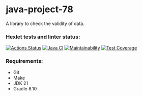 # java-project-78
A library to check the validity of data.

### Hexlet tests and linter status:
[![Actions Status](https://github.com/Parfenix/java-project-78/actions/workflows/hexlet-check.yml/badge.svg)](https://github.com/Parfenix/java-project-78/actions)
[![Java CI](https://github.com/Parfenix/java-project-78/actions/workflows/main.yml/badge.svg)](https://github.com/Parfenix/java-project-78/actions)
[![Maintainability](https://api.codeclimate.com/v1/badges/d7fd6e5a40180f31f631/maintainability)](https://codeclimate.com/github/Parfenix/java-project-78/maintainability)
[![Test Coverage](https://api.codeclimate.com/v1/badges/d7fd6e5a40180f31f631/test_coverage)](https://codeclimate.com/github/Parfenix/java-project-78/test_coverage)

### Requirements:
* Git
* Make
* JDK 21
* Gradle 8.10
